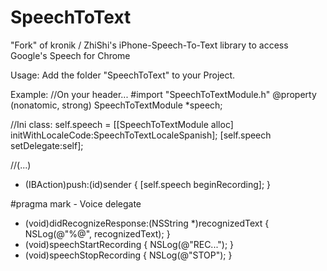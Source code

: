 SpeechToText
============

"Fork" of kronik / ZhiShi's iPhone-Speech-To-Text library to access Google's Speech for Chrome

Usage:
Add the folder "SpeechToText" to your Project.

Example:
//On your header...
#import "SpeechToTextModule.h"
@property (nonatomic, strong) SpeechToTextModule *speech;

//Ini class:
self.speech  = [[SpeechToTextModule alloc] initWithLocaleCode:SpeechToTextLocaleSpanish];
        [self.speech setDelegate:self];

//(...)

- (IBAction)push:(id)sender
{
    [self.speech beginRecording];
}

#pragma mark - Voice delegate
- (void)didRecognizeResponse:(NSString *)recognizedText
{
    NSLog(@"%@", recognizedText);
}
- (void)speechStartRecording
{
    NSLog(@"REC...");
}
- (void)speechStopRecording
{
    NSLog(@"STOP");
}